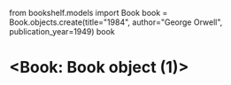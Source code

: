 from bookshelf.models import Book
book = Book.objects.create(title="1984", author="George Orwell", publication_year=1949)
book

# <Book: Book object (1)>
